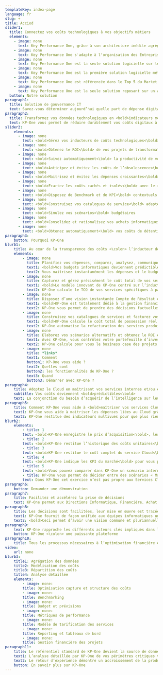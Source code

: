 ```yaml
---
templateKey: index-page
language: fr
slug: +
title: Acciod
slider1:
  title: Connectez vos coûts technologiques à vos objectifs métiers
  elements:
    - image: none
      text: Key Performance One, grâce à son architecture inédite agrège et structure les données de bout en bout et en assure le cycle de vie
    - image: none
      text: Key Performance One s'adapte à l'organisation des Entreprises et des Administrations en identifiant qui sont les producteurs de services informatiques et qui en sont les consommateurs
    - image: none
      text: Key Performance One est la seule solution logicielle sur le Cloud (SaaS) qui permet aux organisations de partager les mêmes métriques budgétaires IT de détention et de valeur (TCO-TVO)
    - image: none
      text: Key Performance One est la première solution logicielle métier qui permet de rapprocher, planifier et connecter les dépenses et les investissements du numérique
    - image: none
      text: Key Performance One est référencée dans le Top 5 du Market Guide Gartner parmi les solutions « IT Financial & Business Management » ITFM-ITBM
    - image: none
      text: Key Performance One est la seule solution reposant sur un algorithme métier des Technologies de l'Information (IT) totalement intégré et s'appuyant sur un modèle de données unique
  button: Notre solution
paragraph1:
  title: Solution de gouvernance IT
  text: Savez-vous déterminer aujourd’hui quelle part de dépense digitale/technologique contient vos produits et/ou services et quelle part devrez-vous demain y consacrer pour atteindre vos objectifs de croissance ?
paragraph2:
  title: Transformez vos données technologiques en <bold>indicateurs métier<\bold>
  text: KP-One vous permet de réduire durablement vos coûts digitaux à leur réel taux d’usage et d’aligner vos investissements technologiques sur les besoins stratégiques de vos métiers.
slider2:
    elements:
      - image: none
        text: <bold>Gérez vos inducteurs de coûts technologiques<\bold> sur un même prisme
      - image: none
        text: <bold>Obtenez le ROI<\bold> de vos projets de transformation digitale
      - image: none
        text: <bold>Suivez automatiquement<\bold> la productivité de vos projets et évitez les dérives
      - image: none
        text: <bold>Anticipez et évitez les coûts de l’obsolescence<\bold> par la prédictibilité de vos budgets informatiques
      - image: none
        text: <bold>Maitrisez et évitez les dépenses croissantes<\bold> liées à vos services Cloud par le TCO et le TVO
      - image: none
        text: <bold>Ecartez les coûts cachés et isolés<\bold> avec le risque du « Shadow IT »
      - image: none
        text: <bold>Disposez de Benchmark et de KPI<\bold> contextuels dans votre métier
      - image: none
        text: <bold>Construisez vos catalogues de service<\bold> adaptés à vos métiers
      - image: none
        text: <bold>Simulez vos scénarios<\bold> budgétaires
      - image: none
        text: <bold>Consolidez et rationalisez vos achats informatiques<\bold> par fournisseur et type de services
      - image: none
        text: <bold>Obtenez automatiquement<\bold> vos coûts de détention technologiques
paragraph3:
    button: Pourquoi KP-One
blurb1:
    title: Au cœur de la transparence des coûts <\colon> l’inducteur de coût
    elements:
        - image: none
          title: Planifiez vos dépenses, comparez, analysez, communiquez
          text1: <bold>Vos budgets informatiques deviennent prédictibles<\bold> car KP-One les calcule à partir de vos coûts réels, fixes ou variables.
          text2: Vous maitrisez instantanément les dépenses et le budget. Vous pouvez simuler vos prochains budgets, les comparer entre eux et aux exercices précédents.
        - image: none
          title: Capturez et gérez précisément le coût total de vos services informatiques (TCO)
          text1: <bold>Le modèle innovant de KP-One centré sur l’inducteur de coût<\bold> vous permet de relier l’ensemble des ressources technologiques à l’ensemble de leurs coûts.
          text2: KP-One calcule le TCO de vos services spécifiques à partir de l’ensemble des inducteurs de coûts attachés à chaque ressource technologique.
        - image: none
          title: Disposez d’une vision instantanée Compte de Résultat et Liquidités quel que soit le périmètre budgétaire ou le projet d’investissement analysé
          text1: <bold>KP-One est totalement dédié à la gestion financière IT et à la gouvernance informatique<\bold> ce qui vous permet de réunir l’ensemble des décisionnaires financiers et technologiques.
          text2: KP-One vous permet de prendre des décisions factuelles à partir des vues synchronisées liquidités et compte de résultat quel que soit le périmètre analysé ou simulé.
        - image: none
          title: Construisez vos catalogues de services et facturez vos clients internes en toute transparence
          text1: <bold>KP-One calcule le coût total de possession réel (TCO)<\bold> pour chaque consommateur/ utilisateur des services. KP-One vous assiste dans la construction de vos catalogues de services spécifiques, vos unités d’œuvre et vos KPI contextuels.
          text2: KP-One automatise la refacturation des services produits aux clients consommateurs.
        - image: none
          title: Elaborez vos scénarios alternatifs et obtenez le ROI et le Payback  de vos projets de transformation digitale
          text1: Avec KP-One, vous contrôlez votre portefeuille d’investissements digitaux et mesurez les gains de vos projets (benefit tracking) et l’impact de leur productivité sur vos budgets de fonctionnement.
          text2: KP-One calcule pour vous le business case des projets de transformation digitale en comparant les coûts complets de fonctionnement initiaux et cibles. Vous anticipez ainsi l’obsolescence technologique et les surcoûts.
        - image: none
          title: *links*
          text1: Comment
          button1: KP-One vous aide ?
          text2: Quelles sont
          button2: les fonctionnalités de KP-One ?
          text3: Quand
          button3: Démarrer avec KP-One ?
paragraph4:
    title: Adoptez le Cloud en maîtrisant vos services internes et/ou externes et votre budget
    subtitle: Vos coûts deviennent <bold>prédictibles<\bold>
    text: La conjonction du besoin d’acquérir de l’intelligence sur leur marché et la puissance des offres technologiques déclenche une priorité d’investissement dans le numérique. De ce fait, les entreprises axent leur stratégie sur l’acquisition et le traitement des données rendu possible par le Cloud Computing qui arrive à maturité.
paragraph5:
    title: Comment KP-One vous aide à <bold>maîtriser vos services Cloud<\bold>
    text1: KP-One vous aide à maitriser les dépenses liées au Cloud grâce à son modèle inédit totalement intégré.
    text2: KP-One restitue des indicateurs multivues pour que plus rien ne vous échappe <\colon>
blurb2:
    elements:
        - title: 1
        text: <bold>KP-One enregistre le prix d’acquisition<\bold>, les montants unitaires actualisés et le coût total (IaaS, PaaS, SaaS) et permet la parfaite lisibilité des factures compliquées du Cloud.
        - title: 2
        text: <bold>KP-One restitue l’historique des coûts unitaires<\bold>, de vos volumes et des coûts totaux de détention (TCO). KP-One vous indique l’évolution des unités d’œuvre et l’évolution de vos volumes.
        - title: 3
        text: <bold>KP-One restitue le coût complet du service Cloud<\bold> et vous indique son évolution pour obtenir le cout total de la valeur (TVO).
        - title: 4
        text: <bold>KP-One indique les KPI du marché<\bold> pour vous permettre de comparer le taux d’usage le plus approprié du Cloud (IaaS, PaaS…) par rapport au meilleur prix du moment.
        - title: 5
        text: <bold>Vous pouvez comparer dans KP-One un scénario interne<\bold> avec celui de l’adoption du Cloud en spécifiant vos volumes et calculer le ROI de chaque transformation. Vous saurez si la flexibilité d’un Cloud a un coût pertinent dans votre contexte.
        - title: KP-One vous permet de décider entre des scénarios « Make or Buy ».
        text: Dans KP-One cet exercice n’est pas propre aux Services Cloud. Vous pouvez vous y livrer pour <bold>n'importe quel service interne et/ou externe.<\bold>
paragraph6:
    button: Demander une démonstration
paragraph7:
    title: Facilitez et accélérez la prise de décisions
    text: KP-One permet aux Directions Informatique, Financière, Achat et Métier d’avoir une compréhension commune instantanée et juste des dépenses technologiques et leur impact financier sur le service produit pour l’Entreprise
paragraph8:
    title: Les décisions sont facilitées, leur mise en œuvre est tracée et les retours sur investissements vérifiables.
    text1: KP-One fournit de façon unifiée aux équipes informatiques un niveau de détails jamais égalé dans d’autres solutions et fournit des données financières stratégiques aux  Directions. La valeur des biens informatiques en tant qu’investissements et services rendus est instantanément analysable. KP-One met à disposition les fonctions nécessaires au suivi des écarts budgétaires, à l’analyse des structures des coûts technologiques et au calcul des impacts financiers des transformations digitales.
    text2: <bold>Ceci permet d’avoir une vision commune et pluriannuelle des budgets<\bold> (passée ou future), lisible sur des comptes de résultats et liquidités, d’obtenir les KPI contextuels, les Benchmarks, les scénarios alternatifs, et l’ensemble du Portfolio projets…
paragraph9:
    text: KP-One rapproche les différents acteurs clés impliqués dans la transformation digitale de l’entreprise
    button: KP-One <\colon> une puissante plateforme
paragraph10:
    title: Tous les processus nécessaires à l’optimisation financière et au management des technologies sont automatisés par KP-One
video:
    url: none
blurb3:
    title1: Agrégation des données
    title2: Modélisation des coûts
    title3: Répartition des coûts
    title4: Analyse détaillée
    elements:
        - image: none:
        title: Optimisation capture et structure des coûts
        - image: none:
        title: Benchmarking
        - image: none:
        title: Budget et prévisions
        - image: none:
        title: Métriques de performance
        - image: none:
        title: Modèle de tarification des services
        - image: none:
        title: Reporting et tableaux de bord
        - image: none:
        title: Gestion financière des projets
paragraph11:
    title: Le référentiel standard de KP-One devient la source de données unique de la plateforme d’analyse collaborative qui transforme vos données technico-économiques en indicateurs métier.
    text1: L’analyse détaillée par KP-One de vos périmètres critiques vous permet d’identifier des économies structurelles et durables de l’ordre de 15 à 20 % dès sa mise en œuvre.
    text2: Le retour d’expérience démontre un accroissement de la productivité de la gestion de la chaîne financière de vos technologies de 36%.
    button: En savoir plus sur KP-One
---
```


